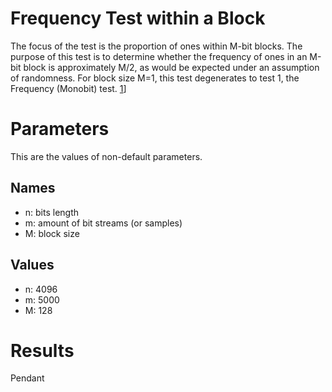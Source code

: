 # Frequency Test within a Block

The focus of the test is the proportion of ones within M-bit blocks. The purpose of this test is to determine
whether the frequency of ones in an M-bit block is approximately M/2, as would be expected under an
assumption of randomness. For block size M=1, this test degenerates to test 1, the Frequency (Monobit)
test. [1](https://nvlpubs.nist.gov/nistpubs/Legacy/SP/nistspecialpublication800-22r1a.pdf)]

# Parameters

This are the values of non-default parameters.

## Names

- n: bits length
- m: amount of bit streams (or samples)
- M: block size

## Values

- n: 4096
- m: 5000
- M: 128

# Results
Pendant
